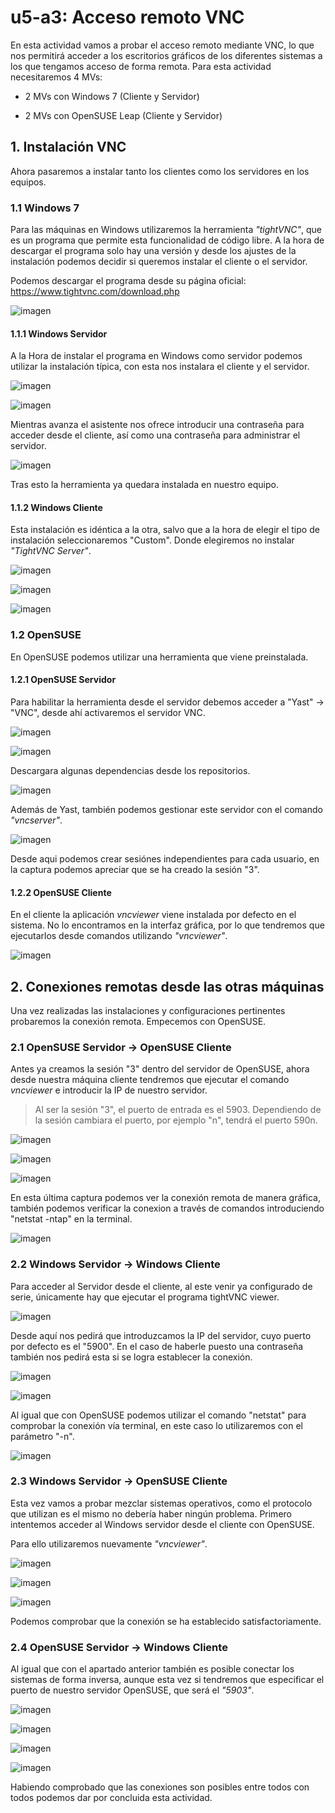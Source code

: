 # u5-a3: Acceso remoto VNC

En esta actividad vamos a probar el acceso remoto mediante VNC, lo que nos permitirá acceder a los escritorios gráficos de los diferentes sistemas a los que tengamos acceso de forma remota. Para esta actividad necesitaremos 4 MVs:

* 2 MVs con Windows 7 (Cliente y Servidor)

* 2 MVs con OpenSUSE Leap (Cliente y Servidor)

## 1. Instalación VNC

Ahora pasaremos a instalar tanto los clientes como los servidores en los equipos.

### 1.1 Windows 7

Para las máquinas en Windows utilizaremos la herramienta *"tightVNC"*, que es un programa que permite esta funcionalidad de código libre. A la hora de descargar el programa solo hay una versión y desde los ajustes de la instalación podemos decidir si queremos instalar el cliente o el servidor.

Podemos descargar el programa desde su página oficial:  https://www.tightvnc.com/download.php

![imagen](./img/01.png)

#### 1.1.1 Windows Servidor

A la Hora de instalar el programa en Windows como servidor podemos utilizar la instalación típica, con esta nos instalara el cliente y el servidor.

![imagen](./img/02.png)

![imagen](./img/03.png)

Mientras avanza el asistente nos ofrece introducir una contraseña para acceder desde el cliente, así como una contraseña para administrar el servidor.

![imagen](./img/04.png)

Tras esto la herramienta ya quedara instalada en nuestro equipo.

#### 1.1.2 Windows Cliente

Esta instalación es idéntica a la otra, salvo que a la hora de elegir el tipo de instalación seleccionaremos "Custom". Donde elegiremos no instalar *"TightVNC Server"*.

![imagen](./img/06.png)

![imagen](./img/07.png)

![imagen](./img/08.png)

### 1.2 OpenSUSE

En OpenSUSE podemos utilizar una herramienta que viene preinstalada.

#### 1.2.1 OpenSUSE Servidor

Para habilitar la herramienta desde el servidor debemos acceder a "Yast" -> "VNC", desde ahí activaremos el servidor VNC.

![imagen](./img/09.png)

![imagen](./img/10.png)

Descargara algunas dependencias desde los repositorios.

![imagen](./img/11.png)

Además de Yast, también podemos gestionar este servidor con el comando *"vncserver"*.

![imagen](./img/13.png)

Desde aqui podemos crear sesiónes independientes para cada usuario, en la captura podemos apreciar que se ha creado la sesión "3".


#### 1.2.2 OpenSUSE Cliente

En el cliente la aplicación *vncviewer* viene instalada por defecto en el sistema. No lo encontramos en la interfaz gráfica, por lo que tendremos que ejecutarlos desde comandos utilizando *"vncviewer"*.

![imagen](./img/12.png)

## 2. Conexiones remotas desde las otras máquinas

Una vez realizadas las instalaciones y configuraciones pertinentes probaremos la conexión remota. Empecemos con OpenSUSE.

### 2.1 OpenSUSE Servidor -> OpenSUSE Cliente

Antes ya creamos la sesión "3" dentro del servidor de OpenSUSE, ahora desde nuestra máquina cliente tendremos que ejecutar el comando *vncviewer* e introducir la IP de nuestro servidor.

> Al ser la sesión "3", el puerto de entrada es el 5903. Dependiendo de la sesión cambiara el puerto, por ejemplo "n", tendrá el puerto 590n.

![imagen](./img/14.png)

![imagen](./img/15.png)

![imagen](./img/16.png)

En esta última captura podemos ver la conexión remota de manera gráfica, también podemos verificar la conexion a través de comandos introduciendo "netstat -ntap" en la terminal.

![imagen](./img/17.png)

### 2.2 Windows Servidor -> Windows Cliente

Para acceder al Servidor desde el cliente, al este venir ya configurado de serie, únicamente hay que ejecutar el programa tightVNC viewer.

![imagen](./img/18.png)

Desde aquí nos pedirá que introduzcamos la IP del servidor, cuyo puerto por defecto es el "5900". En el caso de haberle puesto una contraseña también nos pedirá esta si se logra establecer la conexión.

![imagen](./img/19.png)

![imagen](./img/20.png)

Al igual que con OpenSUSE podemos utilizar el comando "netstat" para comprobar la conexión vía terminal, en este caso lo utilizaremos con el parámetro "-n".

![imagen](./img/21.png)

### 2.3 Windows Servidor -> OpenSUSE Cliente

Esta vez vamos a probar mezclar sistemas operativos, como el protocolo que utilizan es el mismo no debería haber ningún problema. Primero intentemos acceder al Windows servidor desde el cliente con OpenSUSE.

Para ello utilizaremos nuevamente *"vncviewer"*.

![imagen](./img/22.png)

![imagen](./img/23.png)

![imagen](./img/24.png)

Podemos comprobar que la conexión se ha establecido satisfactoriamente.

### 2.4 OpenSUSE Servidor -> Windows Cliente

Al igual que con el apartado anterior también es posible conectar los sistemas de forma inversa, aunque esta vez si tendremos que especificar el puerto de nuestro servidor OpenSUSE, que será el *"5903"*.

![imagen](./img/25.png)

![imagen](./img/26.png)

![imagen](./img/27.png)

![imagen](./img/28.png)

Habiendo comprobado que las conexiones son posibles entre todos con todos podemos dar por concluida esta actividad.

